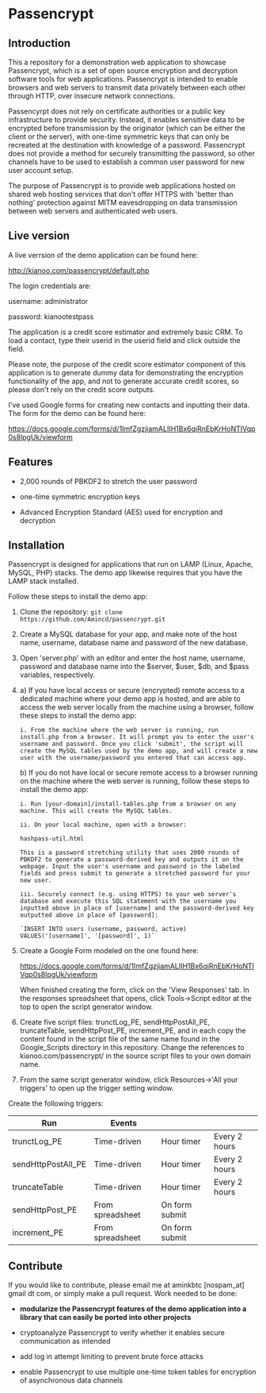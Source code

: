 # Passencrypt

## Introduction

This a repository for a demonstration web application to showcase Passencrypt, which is a set of open source encryption and decryption software tools for web applications. Passencrypt is intended to enable browsers and web servers to transmit data privately between each other through HTTP, over insecure network connections.

Passencyrpt does not rely on certificate authorities or a public key infrastructure to provide security. Instead, it enables sensitive data to be encrypted before transmission by the originator (which can be either the client or the server), with one-time symmetric keys that can only be recreated at the destination with knowledge of a password. Passencrypt does not provide a method for securely transmitting the password, so other channels have to be used to establish a common user password for new user account setup.

The purpose of Passencrypt is to provide web applications hosted on shared web hosting services that don't offer HTTPS with 'better than nothing' protection against MITM eavesdropping on data transmission between web servers and authenticated web users. 

## Live version 

A live verrsion of the demo application can be found here:

http://kianoo.com/passencrypt/default.php

The login credentials are:

username: administrator

password: kianootestpass

The application is a credit score estimator and extremely basic CRM. To load a contact, type their userid in the userid field and click outside the field.

Please note, the purpose of the credit score estimator component of this application is to generate dummy data for demonstrating the encryption functionality of the app, and not to generate accurate credit scores, so please don't rely on the credit score outputs.

I've used Google forms for creating new contacts and inputting their data. The form for the demo can be found here:

https://docs.google.com/forms/d/1ImfZgzjiamALIIH1Bx6qiRnEbKrHoNTIVqp0s8lpgUk/viewform

## Features

* 2,000 rounds of PBKDF2 to stretch the user password

* one-time symmetric encryption keys

* Advanced Encryption Standard (AES) used for encryption and decryption

## Installation

Passencrypt is designed for applications that run on LAMP (Linux, Apache, MySQL, PHP) stacks. The demo app likewise requires that you have the LAMP stack installed.

Follow these steps to install the demo app:

1. Clone the repository: `git clone https://github.com/Amincd/passencrypt.git`

2. Create a MySQL database for your app, and make note of the host name, username, database name and password of the new database.

3. Open 'server.php' with an editor and enter the host name, username, password and database name into the $server, $user, $db, and $pass variables, respectively.

4. 	a) If you have local access or secure (encrypted) remote access to a dedicated machine where your demo app is hosted, and are able to access the web server locally from the machine using a browser, follow these steps to install the demo app:

		i. From the machine where the web server is running, run install.php from a browser. It will prompt you to enter the user's username and password. Once you click 'submit', the script will create the MySQL tables used by the demo app, and will create a new user with the username/password you entered that can access app.

	b) If you do not have local or secure remote access to a browser running on the machine where the web server is running, follow these steps to install the demo app:

		i. Run [your-domain]/install-tables.php from a browser on any machine. This will create the MySQL tables. 

		ii. On your local machine, open with a browser:

		hashpass-util.html

		This is a password stretching utility that uses 2000 rounds of PBKDF2 to generate a password-derived key and outputs it on the webpage. Input the user's username and password in the labeled fields and press submit to generate a stretched password for your new user. 

		iii. Securely connect (e.g. using HTTPS) to your web server's database and execute this SQL statement with the username you inputted above in place of [username] and the password-derived key outputted above in place of [password]:

		`INSERT INTO users (username, password, active) VALUES('[username]', '[password]', 1)`

5. Create a Google Form modeled on the one found here: 

	https://docs.google.com/forms/d/1ImfZgzjiamALIIH1Bx6qiRnEbKrHoNTIVqp0s8lpgUk/viewform

	When finished creating the form, click on the 'View Responses' tab. In the responses spreadsheet that opens, click Tools->Script editor at the top to open the script generator window. 

6. Create five script files: trunctLog_PE, sendHttpPostAll_PE, truncateTable, sendHttpPost_PE, increment_PE, and in each copy the content found in the script file of the same name found in the Google_Scripts directory in this repository. Change the references to kianoo.com/passencrypt/ in the source script files to your own domain name.

7. From the same script generator window, click Resources->'All your triggers' to open up the trigger setting window. 

Create the following triggers:

Run                   |	Events                |                |              |
----------------------|-----------------------|----------------|--------------| 
trunctLog_PE	      |	Time-driven	      |	Hour timer     | Every 2 hours|
sendHttpPostAll_PE    |	Time-driven	      |	Hour timer     | Every 2 hours|
truncateTable	      |	Time-driven	      |	Hour timer     | Every 2 hours|
sendHttpPost_PE	      |	From spreadsheet      |	On form submit |              |
increment_PE	      |	From spreadsheet      |	On form submit |              |	

## Contribute

If you would like to contribute, please email me at aminkbtc [nospam_at] gmail dt com, or simply make a pull request. Work needed to be done:

* **modularize the Passencrypt features of the demo application into a library that can easily be ported into other projects**

* cryptoanalyze Passencrypt to verify whether it enables secure communication as intended

* add log in attempt limiting to prevent brute force attacks

* enable Passencrypt to use multiple one-time token tables for encryption of asynchronous data channels





